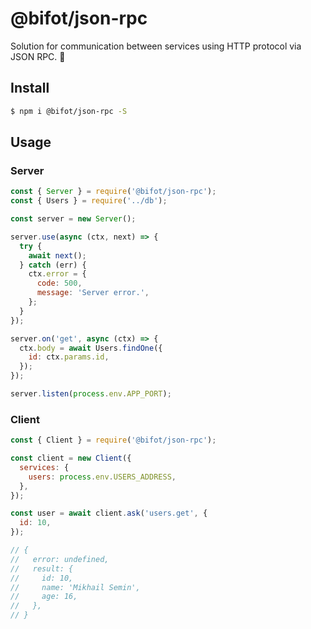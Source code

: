 # @bifot/json-rpc

Solution for communication between services using HTTP protocol via JSON RPC. 🔬

## Install

```sh
$ npm i @bifot/json-rpc -S
```

## Usage

### Server

```js
const { Server } = require('@bifot/json-rpc');
const { Users } = require('../db');

const server = new Server();

server.use(async (ctx, next) => {
  try {
    await next();
  } catch (err) {
    ctx.error = {
      code: 500,
      message: 'Server error.',
    };
  }
});

server.on('get', async (ctx) => {
  ctx.body = await Users.findOne({
    id: ctx.params.id,
  });
});

server.listen(process.env.APP_PORT);
```

### Client

```js
const { Client } = require('@bifot/json-rpc');

const client = new Client({
  services: {
    users: process.env.USERS_ADDRESS,
  },
});

const user = await client.ask('users.get', {
  id: 10,
});

// {
//   error: undefined,
//   result: {
//     id: 10,
//     name: 'Mikhail Semin',
//     age: 16,
//   },
// }
```
